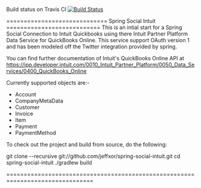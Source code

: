 Build status on Travis CI
[![Build Status](https://travis-ci.org/jeffxor/spring-social-intuit.png?branch=master)](https://travis-ci.org/jeffxor/spring-social-intuit)

============================= Spring Social Intuit ===========================
This is an intial start for a Spring Social Connection to Intuit Quickbooks
using there Intuit Partner Platform Data Service for QuickBooks Online. This service
support OAuth version 1 and has been modeled off the Twitter integration provided by
spring.

You can find further documentation of Intuit's QuickBooks Online API at
https://ipp.developer.intuit.com/0010_Intuit_Partner_Platform/0050_Data_Services/0400_QuickBooks_Online

Currently supported objects are:-
* Account
* CompanyMetaData
* Customer
* Invoice
* Item
* Payment
* PaymentMethod

To check out the project and build from source, do the following:

 git clone --recursive git://github.com/jeffxor/spring-social-intuit.git
 cd spring-social-intuit
 ./gradlew build

===============================================================================
